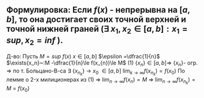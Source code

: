 

Формулировка:
 Если $f(x)$ - непрерывна на $[a, b]$, то она достигает своих точной верхней и точной нижней граней ($\exists{}~ x_{1}, x_{2} \in [a,b]: x_{1} = sup, x_{2}= inf$ ).
 ---
Д-во:
    Пусть $M = sup$ $f(x)$ $x \in [a,b]$
	$\epsilon =\dfrac{1}{n}$  $\exists{x_n}~:M -\dfrac{1}{n}\le f(x_{n})\le M$  (1)
	 {$x_{n}$}$\in [a, b] \Rightarrow$ {$x_{n}$}- огр. $\Rightarrow$ по т. Больцано-В-са 
	 $\exists$ {${x_{n_{k}}}$} $\rightarrow$ $x_{0}~\in [a,b]$
	$\lim_{k \to \infty} f(x_{n_{k}})=f(x_{0})$
	По лемме о 2-x милиционерах из (1) $\Rightarrow$
	$\lim_{n \to \infty} f(x_{n})=M$ $\Rightarrow$ $\lim_{n \to \infty} f(x_{n_{k}})=M$ = $f(x_{0})$